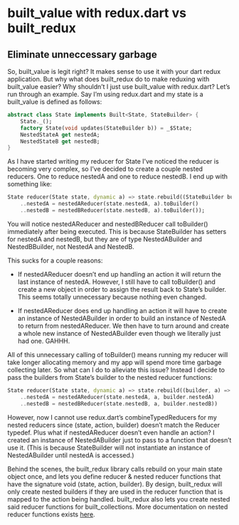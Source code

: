 # built_value with redux.dart vs built_redux

## Eliminate unneccessary garbage

So, built_value is legit right? It makes sense to use it with your dart redux application. But why what does built_redux do to make reduxing with built_value easier? Why shouldn’t I just use built_value with redux.dart? Let’s run through an example. Say I’m using redux.dart and my state is a built_value is defined as follows:

```dart
abstract class State implements Built<State, StateBuilder> {
    State._();
    factory State(void updates(StateBuilder b)) = _$State;
    NestedStateA get nestedA;
    NestedStateB get nestedB;
}
```

As I have started writing my reducer for State I’ve noticed the reducer is becoming very complex, so I’ve decided to create a couple nested reducers. One to reduce nestedA and one to reduce nestedB. I end up with something like:

```dart
State reducer(State state, dynamic a) => state.rebuild((StateBuilder builder, dynamic a) => builder
    ..nestedA = nestedAReducer(state.nestedA, a).toBuilder()
    ..nestedB = nestedBReducer(state.nestedB, a).toBuilder());
```

You will notice nestedAReducer and nestedBReducer call toBuilder() immediately after being executed. This is because StateBuilder has setters for nestedA and nestedB, but they are of type NestedABuilder and NestedBBuilder, not NestedA and NestedB.

This sucks for a couple reasons:

- If nestedAReducer doesn’t end up handling an action it will return the last instance of nestedA. However, I still have to call toBuilder() and create a new object in order to assign the result back to State’s builder. This seems totally unnecessary because nothing even changed.

- If nestedAReducer does end up handling an action it will have to create an instance of NestedABuilder in order to build an instance of NestedA to return from nestedAReducer. We then have to turn around and create a whole new instance of NestedABuilder even though we literally just had one. GAHHH.

All of this unnecessary calling of toBuilder() means running my reducer will take longer allocating memory and my app will spend more time garbage collecting later.
So what can I do to alleviate this issue? Instead I decide to pass the builders from State’s builder to the nested reducer functions:

```dart
State reducer(State state, dynamic a) => state.rebuild((builder, a) => builder
    ..nestedA = nestedAReducer(state.nestedA, a, builder.nestedA)
    ..nestedB = nestedBReducer(state.nestedB, a, builder.nestedB))
```

However, now I cannot use redux.dart’s combineTypedReducers for my nested reducers since (state, action, builder) doesn’t match the Reducer typedef. Plus what if nestedAReducer doesn’t even handle an action? I created an instance of NestedABuilder just to pass to a function that doesn’t use it. (This is because StateBuilder will not instantiate an instance of NestedABuilder until nestedA is accessed.)

Behind the scenes, the built_redux library calls rebuild on your main state object once, and lets you define reducer & nested reducer functions that have the signature void (state, action, builder). By design, built_redux will only create nested builders if they are used in the reducer function that is mapped to the action being handled. built_redux also lets you create nested said reducer functions for built_collections. More documentation on nested reducer functions exists [here](TODO).
